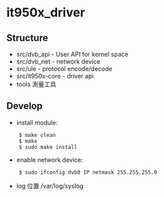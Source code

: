 # it950x_driver

## Structure
* src/dvb_api - User API for kernel space
* src/dvb_net - network device 
* src/ule - protocol encode/decode
* src/it950x-core - driver api
* tools 測量工具

## Develop

* install module:
```    
    $ make clean
    $ make
    $ sudo make install
```
* enable network device:
```    
    $ sudo ifconfig dvb0 IP netmask 255.255.255.0
```

* log 位置 /var/log/syslog 

